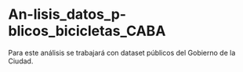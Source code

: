 # An-lisis_datos_p-blicos_bicicletas_CABA
Para este análisis se trabajará con dataset públicos del Gobierno de la Ciudad. 
